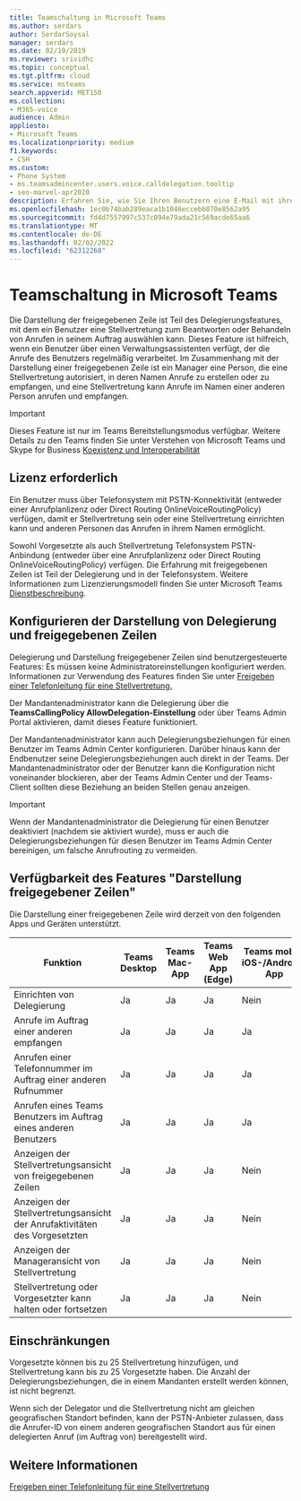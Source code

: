 ```yaml
---
title: Teamschaltung in Microsoft Teams
ms.author: serdars
author: SerdarSoysal
manager: serdars
ms.date: 02/19/2019
ms.reviewer: srividhc
ms.topic: conceptual
ms.tgt.pltfrm: cloud
ms.service: msteams
search.appverid: MET150
ms.collection:
- M365-voice
audience: Admin
appliesto:
- Microsoft Teams
ms.localizationpriority: medium
f1.keywords:
- CSH
ms.custom:
- Phone System
- ms.teamsadmincenter.users.voice.calldelegation.tooltip
- seo-marvel-apr2020
description: Erfahren Sie, wie Sie Ihren Benutzern eine E-Mail mit ihren Audiokonferenzinformationen in einer Microsoft Teams.
ms.openlocfilehash: 1ec0b74bab289eaca1b1046eccebb870e8562a95
ms.sourcegitcommit: fd4d7557997c537c094e79ada21c569acde65aa6
ms.translationtype: MT
ms.contentlocale: de-DE
ms.lasthandoff: 02/02/2022
ms.locfileid: "62312268"
---
```

# <a name="shared-line-appearance-in-microsoft-teams"></a>Teamschaltung in Microsoft Teams

Die Darstellung der freigegebenen Zeile ist Teil des Delegierungsfeatures, mit dem ein Benutzer eine Stellvertretung zum Beantworten oder Behandeln von Anrufen in seinem Auftrag auswählen kann. Dieses Feature ist hilfreich, wenn ein Benutzer über einen Verwaltungsassistenten verfügt, der die Anrufe des Benutzers regelmäßig verarbeitet. Im Zusammenhang mit der Darstellung einer freigegebenen Zeile ist ein Manager eine Person, die eine Stellvertretung autorisiert, in deren Namen Anrufe zu erstellen oder zu empfangen, und eine Stellvertretung kann Anrufe im Namen einer anderen Person anrufen und empfangen.

> [!IMPORTANT]
> Dieses Feature ist nur im Teams Bereitstellungsmodus verfügbar. Weitere Details zu den Teams finden Sie unter Verstehen von Microsoft Teams und Skype for Business [Koexistenz und Interoperabilität](teams-and-skypeforbusiness-coexistence-and-interoperability.md)

## <a name="license-required"></a>Lizenz erforderlich

Ein Benutzer muss über Telefonsystem mit PSTN-Konnektivität (entweder einer Anrufplanlizenz oder Direct Routing OnlineVoiceRoutingPolicy) verfügen, damit er Stellvertretung sein oder eine Stellvertretung einrichten kann und anderen Personen das Anrufen in ihrem Namen ermöglicht.

Sowohl Vorgesetzte als auch Stellvertretung Telefonsystem PSTN-Anbindung (entweder über eine Anrufplanlizenz oder Direct Routing OnlineVoiceRoutingPolicy) verfügen. Die Erfahrung mit freigegebenen Zeilen ist Teil der Delegierung und in der Telefonsystem. Weitere Informationen zum Lizenzierungsmodell finden Sie unter Microsoft Teams [Dienstbeschreibung](/office365/servicedescriptions/teams-service-description).

## <a name="configuring-delegation-and-shared-line-appearance"></a>Konfigurieren der Darstellung von Delegierung und freigegebenen Zeilen

Delegierung und Darstellung freigegebener Zeilen sind benutzergesteuerte Features: Es müssen keine Administratoreinstellungen konfiguriert werden. Informationen zur Verwendung des Features finden Sie unter [Freigeben einer Telefonleitung für eine Stellvertretung.](https://support.office.com/article/share-a-phone-line-with-a-delegate-16307929-a51f-43fc-8323-3b1bf115e5a8)

Der Mandantenadministrator kann die Delegierung über die **TeamsCallingPolicy AllowDelegation-Einstellung** oder über Teams Admin Portal aktivieren, damit dieses Feature funktioniert. 

Der Mandantenadministrator kann auch Delegierungsbeziehungen für einen Benutzer im Teams Admin Center konfigurieren. Darüber hinaus kann der Endbenutzer seine Delegierungsbeziehungen auch direkt in der Teams. Der Mandantenadministrator oder der Benutzer kann die Konfiguration nicht voneinander blockieren, aber der Teams Admin Center und der Teams-Client sollten diese Beziehung an beiden Stellen genau anzeigen. 

> [!IMPORTANT]
> Wenn der Mandantenadministrator die Delegierung für einen Benutzer deaktiviert (nachdem sie aktiviert wurde), muss er auch die Delegierungsbeziehungen für diesen Benutzer im Teams Admin Center bereinigen, um falsche Anrufrouting zu vermeiden.

## <a name="shared-line-appearance-feature-availability"></a>Verfügbarkeit des Features "Darstellung freigegebener Zeilen"

Die Darstellung einer freigegebenen Zeile wird derzeit von den folgenden Apps und Geräten unterstützt.

| Funktion | Teams Desktop | Teams Mac-App | Teams Web App (Edge) |Teams mobile iOS-/Android-App | Teams IP-Telefon |
|------------|---------------|---------------|----------------------|-----------------------------|----------------|
| Einrichten von Delegierung | Ja | Ja | Ja | Nein | Ja |
| Anrufe im Auftrag einer anderen empfangen | Ja | Ja | Ja | Ja | Ja |
| Anrufen einer Telefonnummer im Auftrag einer anderen Rufnummer | Ja | Ja | Ja | Ja | Ja |
| Anrufen eines Teams Benutzers im Auftrag eines anderen Benutzers | Ja | Ja | Ja | Ja | Ja |
| Anzeigen der Stellvertretungsansicht von freigegebenen Zeilen | Ja | Ja | Ja | Nein | Ja |
| Anzeigen der Stellvertretungsansicht der Anrufaktivitäten des Vorgesetzten | Ja | Ja | Ja | Nein | Ja |
| Anzeigen der Manageransicht von Stellvertretung | Ja | Ja | Ja | Nein | Ja |
| Stellvertretung oder Vorgesetzter kann halten oder fortsetzen | Ja | Ja | Ja | Nein | Ja |

## <a name="limitations"></a>Einschränkungen

Vorgesetzte können bis zu 25 Stellvertretung hinzufügen, und Stellvertretung kann bis zu 25 Vorgesetzte haben. Die Anzahl der Delegierungsbeziehungen, die in einem Mandanten erstellt werden können, ist nicht begrenzt. 
 
Wenn sich der Delegator und die Stellvertretung nicht am gleichen geografischen Standort befinden, kann der PSTN-Anbieter zulassen, dass die Anrufer-ID von einem anderen geografischen Standort aus für einen delegierten Anruf (im Auftrag von) bereitgestellt wird. 
 
## <a name="more-information"></a>Weitere Informationen

[Freigeben einer Telefonleitung für eine Stellvertretung](https://support.office.com/article/share-a-phone-line-with-a-delegate-16307929-a51f-43fc-8323-3b1bf115e5a8)

